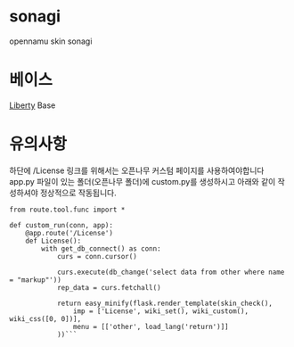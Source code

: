 # sonagi
opennamu skin sonagi

# 베이스
[Liberty](https://librewiki.net/wiki/%EB%A6%AC%EB%B8%8C%EB%A0%88_%EC%9C%84%ED%82%A4:%ED%98%84%EA%B4%80) Base

# 유의사항
하단에 /License 링크를 위해서는 오픈나무 커스텀 페이지를 사용하여야합니다 
app.py 파일이 있는 폴더(오픈나무 폴더)에 custom.py를 생성하시고 아래와 같이 작성하셔야 정상적으로 작동됩니다.
```
from route.tool.func import *

def custom_run(conn, app):
    @app.route('/License')
    def License():
        with get_db_connect() as conn:
            curs = conn.cursor()

            curs.execute(db_change('select data from other where name = "markup"'))
            rep_data = curs.fetchall()
            
            return easy_minify(flask.render_template(skin_check(),
                imp = ['License', wiki_set(), wiki_custom(), wiki_css([0, 0])],
                menu = [['other', load_lang('return')]]
            ))```
